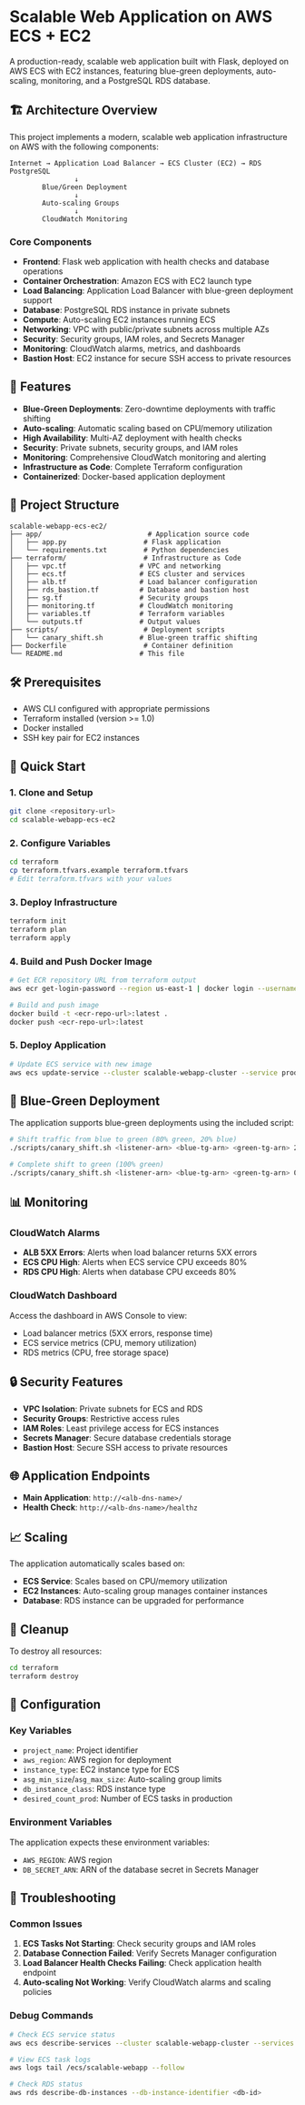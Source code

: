# Scalable Web Application on AWS ECS + EC2

A production-ready, scalable web application built with Flask, deployed on AWS ECS with EC2 instances, featuring blue-green deployments, auto-scaling, monitoring, and a PostgreSQL RDS database.

## 🏗️ Architecture Overview

This project implements a modern, scalable web application infrastructure on AWS with the following components:

```
Internet → Application Load Balancer → ECS Cluster (EC2) → RDS PostgreSQL
                ↓
        Blue/Green Deployment
                ↓
        Auto-scaling Groups
                ↓
        CloudWatch Monitoring
```

### Core Components

- **Frontend**: Flask web application with health checks and database operations
- **Container Orchestration**: Amazon ECS with EC2 launch type
- **Load Balancing**: Application Load Balancer with blue-green deployment support
- **Database**: PostgreSQL RDS instance in private subnets
- **Compute**: Auto-scaling EC2 instances running ECS
- **Networking**: VPC with public/private subnets across multiple AZs
- **Security**: Security groups, IAM roles, and Secrets Manager
- **Monitoring**: CloudWatch alarms, metrics, and dashboards
- **Bastion Host**: EC2 instance for secure SSH access to private resources

## 🚀 Features

- **Blue-Green Deployments**: Zero-downtime deployments with traffic shifting
- **Auto-scaling**: Automatic scaling based on CPU/memory utilization
- **High Availability**: Multi-AZ deployment with health checks
- **Security**: Private subnets, security groups, and IAM roles
- **Monitoring**: Comprehensive CloudWatch monitoring and alerting
- **Infrastructure as Code**: Complete Terraform configuration
- **Containerized**: Docker-based application deployment

## 📁 Project Structure

```
scalable-webapp-ecs-ec2/
├── app/                          # Application source code
│   ├── app.py                   # Flask application
│   └── requirements.txt         # Python dependencies
├── terraform/                   # Infrastructure as Code
│   ├── vpc.tf                  # VPC and networking
│   ├── ecs.tf                  # ECS cluster and services
│   ├── alb.tf                  # Load balancer configuration
│   ├── rds_bastion.tf          # Database and bastion host
│   ├── sg.tf                   # Security groups
│   ├── monitoring.tf           # CloudWatch monitoring
│   ├── variables.tf            # Terraform variables
│   └── outputs.tf              # Output values
├── scripts/                     # Deployment scripts
│   └── canary_shift.sh         # Blue-green traffic shifting
├── Dockerfile                   # Container definition
└── README.md                   # This file
```

## 🛠️ Prerequisites

- AWS CLI configured with appropriate permissions
- Terraform installed (version >= 1.0)
- Docker installed
- SSH key pair for EC2 instances

## 🚀 Quick Start

### 1. Clone and Setup

```bash
git clone <repository-url>
cd scalable-webapp-ecs-ec2
```

### 2. Configure Variables

```bash
cd terraform
cp terraform.tfvars.example terraform.tfvars
# Edit terraform.tfvars with your values
```

### 3. Deploy Infrastructure

```bash
terraform init
terraform plan
terraform apply
```

### 4. Build and Push Docker Image

```bash
# Get ECR repository URL from terraform output
aws ecr get-login-password --region us-east-1 | docker login --username AWS --password-stdin <ecr-repo-url>

# Build and push image
docker build -t <ecr-repo-url>:latest .
docker push <ecr-repo-url>:latest
```

### 5. Deploy Application

```bash
# Update ECS service with new image
aws ecs update-service --cluster scalable-webapp-cluster --service prod --force-new-deployment
```

## 🔄 Blue-Green Deployment

The application supports blue-green deployments using the included script:

```bash
# Shift traffic from blue to green (80% green, 20% blue)
./scripts/canary_shift.sh <listener-arn> <blue-tg-arn> <green-tg-arn> 20 80

# Complete shift to green (100% green)
./scripts/canary_shift.sh <listener-arn> <blue-tg-arn> <green-tg-arn> 0 100
```

## 📊 Monitoring

### CloudWatch Alarms

- **ALB 5XX Errors**: Alerts when load balancer returns 5XX errors
- **ECS CPU High**: Alerts when ECS service CPU exceeds 80%
- **RDS CPU High**: Alerts when database CPU exceeds 80%

### CloudWatch Dashboard

Access the dashboard in AWS Console to view:
- Load balancer metrics (5XX errors, response time)
- ECS service metrics (CPU, memory utilization)
- RDS metrics (CPU, free storage space)

## 🔒 Security Features

- **VPC Isolation**: Private subnets for ECS and RDS
- **Security Groups**: Restrictive access rules
- **IAM Roles**: Least privilege access for ECS instances
- **Secrets Manager**: Secure database credentials storage
- **Bastion Host**: Secure SSH access to private resources

## 🌐 Application Endpoints

- **Main Application**: `http://<alb-dns-name>/`
- **Health Check**: `http://<alb-dns-name>/healthz`

## 📈 Scaling

The application automatically scales based on:

- **ECS Service**: Scales based on CPU/memory utilization
- **EC2 Instances**: Auto-scaling group manages container instances
- **Database**: RDS instance can be upgraded for performance

## 🧹 Cleanup

To destroy all resources:

```bash
cd terraform
terraform destroy
```

## 🔧 Configuration

### Key Variables

- `project_name`: Project identifier
- `aws_region`: AWS region for deployment
- `instance_type`: EC2 instance type for ECS
- `asg_min_size`/`asg_max_size`: Auto-scaling group limits
- `db_instance_class`: RDS instance type
- `desired_count_prod`: Number of ECS tasks in production

### Environment Variables

The application expects these environment variables:
- `AWS_REGION`: AWS region
- `DB_SECRET_ARN`: ARN of the database secret in Secrets Manager

## 🐛 Troubleshooting

### Common Issues

1. **ECS Tasks Not Starting**: Check security groups and IAM roles
2. **Database Connection Failed**: Verify Secrets Manager configuration
3. **Load Balancer Health Checks Failing**: Check application health endpoint
4. **Auto-scaling Not Working**: Verify CloudWatch alarms and scaling policies

### Debug Commands

```bash
# Check ECS service status
aws ecs describe-services --cluster scalable-webapp-cluster --services prod

# View ECS task logs
aws logs tail /ecs/scalable-webapp --follow

# Check RDS status
aws rds describe-db-instances --db-instance-identifier <db-id>
